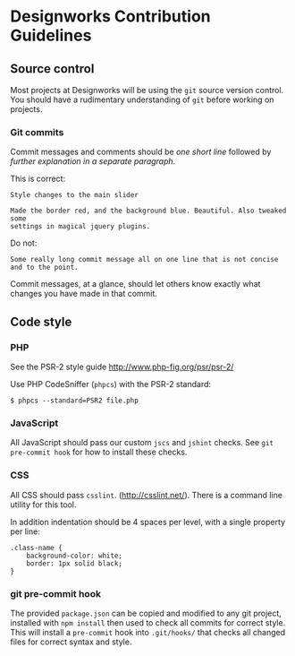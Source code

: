 # Designworks Contribution Guidelines

## Source control

Most projects at Designworks will be using the `git` source version control. You
should have a rudimentary understanding of `git` before working on projects.

### Git commits

Commit messages and comments should be *one short line* followed by *further
explanation in a separate paragraph*.

This is correct:

    Style changes to the main slider

    Made the border red, and the background blue. Beautiful. Also tweaked some
    settings in magical jquery plugins.

Do not:

    Some really long commit message all on one line that is not concise and to the point.

Commit messages, at a glance, should let others know exactly what changes you
have made in that commit.


## Code style

### PHP

See the PSR-2 style guide http://www.php-fig.org/psr/psr-2/

Use PHP CodeSniffer (`phpcs`) with the PSR-2 standard:

    $ phpcs --standard=PSR2 file.php


### JavaScript

All JavaScript should pass our custom `jscs` and `jshint` checks. See `git
pre-commit hook` for how to install these checks.


### CSS

All CSS should pass `csslint`. (http://csslint.net/). There is a command line
utility for this tool.

In addition indentation should be 4 spaces per level, with a single property per
line:

    .class-name {
        background-color: white;
        border: 1px solid black;
    }


### git pre-commit hook

The provided `package.json` can be copied and modified to any git project,
installed with `npm install` then used to check all commits for correct style.
This will install a `pre-commit` hook into `.git/hooks/` that checks all changed
files for correct syntax and style.
